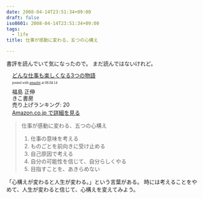 ```yaml
---
date: 2008-04-14T23:51:34+09:00
draft: false
iso8601: 2008-04-14T23:51:34+09:00
tags:
  - life
title: 仕事が感動に変わる、五つの心構え

---
```


書評を読んでいて気になったので。
まだ読んではないけれど。

<div class="amazlet-box" style="margin-bottom:0px;">
  <div class="amazlet-image" style="float:left;"><a href="http://www.amazon.co.jp/exec/obidos/ASIN/4877712313/nqounet-22/ref=nosim/" name="amazletlink"></a></div>
  <div class="amazlet-info" style="float:left;margin-left:15px;line-height:120%">
    <div class="amazlet-name" style="margin-bottom:10px;line-height:120%"><a href="http://www.amazon.co.jp/exec/obidos/ASIN/4877712313/nqounet-22/ref=nosim/" name="amazletlink">どんな仕事も楽しくなる3つの物語</a>
      <div class="amazlet-powered-date" style="font-size:7pt;margin-top:5px;font-family:verdana;line-height:120%">posted with <a href="http://app.amazlet.com/amazlet/" title="どんな仕事も楽しくなる3つの物語">amazlet</a> at 08.04.14</div>
    </div>
    <div class="amazlet-detail">福島 正伸 <br />きこ書房 <br />売り上げランキング: 20<br /></div>
    <div class="amazlet-link" style="margin-top: 5px"><a href="http://www.amazon.co.jp/exec/obidos/ASIN/4877712313/nqounet-22/ref=nosim/" name="amazletlink">Amazon.co.jp で詳細を見る</a></div>
  </div>
  <div class="amazlet-footer" style="clear: left"></div>
</div>

<blockquote>仕事が感動に変わる、五つの心構え
  <ol>
    <li>仕事の意味を考える</li>
    <li>ものごとを前向きに受け止める</li>
    <li>自己原因で考える</li>
    <li>自分の可能性を信じて、自分らしくやる</li>
    <li>目指すことを、あきらめない</li>
  </ol>
</blockquote>

「心構えが変わると人生が変わる。」という言葉がある。
時には考えることをやめて、人生が変わると信じて、心構えを変えてみよう。
